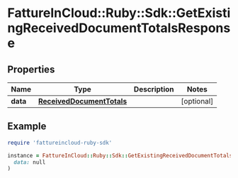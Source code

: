# FattureInCloud::Ruby::Sdk::GetExistingReceivedDocumentTotalsResponse

## Properties

| Name | Type | Description | Notes |
| ---- | ---- | ----------- | ----- |
| **data** | [**ReceivedDocumentTotals**](ReceivedDocumentTotals.md) |  | [optional] |

## Example

```ruby
require 'fattureincloud-ruby-sdk'

instance = FattureInCloud::Ruby::Sdk::GetExistingReceivedDocumentTotalsResponse.new(
  data: null
)
```

